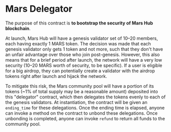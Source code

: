 # Mars Delegator

The purpose of this contract is **to bootstrap the security of Mars Hub blockchain**.

At launch, Mars Hub will have a genesis validator set of 10–20 members, each having exactly 1 MARS token. The decision was made that each genesis validator only gets 1 token and not more, such that they don't have an unfair advantage over those who join post-genesis. However, this also means that for a brief period after launch, the network will have a very low security (10–20 MARS worth of security, to be specific). If a user is eligible for a big airdrop, they can potentially create a validator with the airdrop tokens right after launch and hijack the network.

To mitigate this risk, the Mars community pool will have a portion of its tokens (~1% of total supply may be a reasonable amount) deposited into this "delegator" contract, which then delegates the tokens evenly to each of the genesis validators. At instantiation, the contract will be given an `ending_time` for these delegations. Once the ending time is elapsed, anyone can invoke a method on the contract to unbond these delegations. Once unbonding is completed, anyone can invoke `refund` to return all funds to the community pool.

